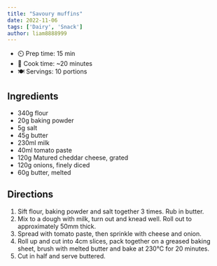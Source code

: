```yaml
---
title: "Savoury muffins"
date: 2022-11-06
tags: ['Dairy', 'Snack']
author: liam8888999
---
```


- ⏲️ Prep time: 15 min
- 🍳 Cook time: ~20 minutes
- 🍽️  Servings: 10 portions

## Ingredients

- 340g flour
- 20g baking powder
- 5g salt
- 45g butter
- 230ml milk
- 40ml tomato paste
- 120g Matured cheddar cheese, grated
- 120g onions, finely diced
- 60g butter, melted

## Directions

1. Sift flour, baking powder and salt together 3 times. Rub in butter.
2. Mix to a dough with milk, turn out and knead well. Roll out to approximately 50mm thick.
3. Spread with tomato paste, then sprinkle with cheese and onion.
4. Roll up and cut into 4cm slices, pack together on a greased baking sheet, brush with melted butter and bake at 230℃ for 20 minutes.
5. Cut in half and serve buttered.

